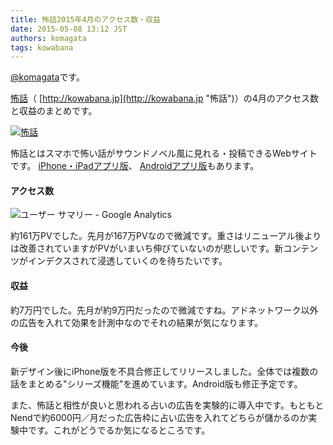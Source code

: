 ```yaml
---
title: 怖話2015年4月のアクセス数・収益
date: 2015-05-08 13:12 JST
authors: komagata
tags: kowabana
---
```

 [@komagata](http://twitter.com/komagata)です。

 [怖話](http://kowabana.jp "怖話")（ [http://kowabana.jp](http://kowabana.jp "怖話")）の4月のアクセス数と収益のまとめです。  

[![怖話](http://i.gyazo.com/19e880127697f2aa72533b8e32ed6a2a.png)](http://kowabana.jp)

怖話とはスマホで怖い話がサウンドノベル風に見れる・投稿できるWebサイトです。 [iPhone・iPadアプリ版](https://itunes.apple.com/jp/app/bu-hua-zui-buno1wan5000huano/id564486792?l=ja&mt=8 "怖話iPhone・iPadアプリ版")、 [Androidアプリ版](https://play.google.com/store/apps/details?id=jp.fjord.kowabana "怖話Androidアプリ版")もあります。  

#### アクセス数

![ユーザー サマリー - Google Analytics](http://i.gyazo.com/c67ab2e7c3bfb1857c571ef03e64d69f.png)

約161万PVでした。先月が167万PVなので微減です。重さはリニューアル後よりは改善されていますがPVがいまいち伸びていないのが悲しいです。新コンテンツがインデクスされて浸透していくのを待ちたいです。

#### 収益
約7万円でした。先月が約9万円だったので微減ですね。アドネットワーク以外の広告を入れて効果を計測中なのでそれの結果が気になります。  

#### 今後

新デザイン後にiPhone版を不具合修正してリリースしました。全体では複数の話をまとめる"シリーズ機能"を進めています。Android版も修正予定です。

また、怖話と相性が良いと思われる占いの広告を実験的に導入中です。もともとNendで約6000円／月だった広告枠に占い広告を入れてどちらが儲かるのか実験中です。これがどうでるか気になるところです。
